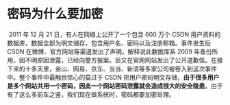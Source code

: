 # 密码为什么要加密

​	2011 年 12 月 21 日，有人在网络上公开了一个包含 600 万个 CSDN 用户资料的数据库，数据全部为明文储存，包含用户名、密码以及注册邮箱。事件发生后 CSDN 在微博、官方网站等渠道发出了声明，解释说此数据库系 2009 年备份所用，因不明原因泄露，已经向警方报案。后又在官网网站发出了公开道歉信。在接下来的十多天里，金山、网易、京东、当当、新浪等多家公司被卷入到这次事件中。整个事件中最触目惊心的莫过于 CSDN 把用户密码明文存储，**由于很多用户是多个网站共用一个密码，因此一个网站密码泄露就会造成很大的安全隐患**。由于有了这么多前车之鉴，我们现在做系统时，密码都要加密处理。

